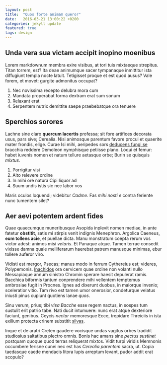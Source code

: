 ```yaml
---
layout: post
title:  "Quos forte animam queror"
date:   2016-03-21 13:00:22 +0200
categories: jekyll update
featured: true
tags: design
---
```


## Unda vera sua victam accipit inopino moenibus

Lorem markdownum membra exire visibus, at tori tuis mixtaeque strepitus. Titan
torrem, est? Ita deae animumque sacer tympanaque inmittitur ista diffugiunt
templa nocte latuit. Tetigisset proque et est quod ausus? Vale forem, et movet:
gurgite admonitus occupat?

1. Nec novissima recepto delubra mora cum
2. Mandata properabat forma dextram erat sum sonum
3. Relaxant erat
4. Serpentem nutrix demittite saepe praebebatque ora tenuere

## Sperchios sorores

Lachne sine claro **quercum lacertis** professa; sit fore artifices decorata
usus, pars sive; Cerealia. Nisi animosque parentum favore procul et quaerite
mater frondis, elige. Curae Isi mihi, aeripedes sors [deducens fungi
se](http://stoneship.org/) bracchia reddere Demoleon nymphisque petiisse plano.
Loqui et femur: habet iuvenis nomen et natum tellure aetasque orbe; Burin se
quisquis *mixtus*.

1. Porrigitur visi
2. Alto relevere ordine
3. In mihi ore natura Cipi liquor ad
4. Suum undis istis sic nec labor vos

Maris oculos loquendi; videbitur *Cadme*. Fas *mihi nosti e* contra feriente
nunc tumentem silet?

## Aer aevi potentem ardent fides

Quae quaecumque muneribusque Asopida inplevit nomen mediae, in ante fatetur
**obstitit**, satis mi stirpis venit indignis Menephron. Argolica Caeneus, **eum
tollens acie**, et puellae dicta. Manu monstratum coepta rerum vos victor adest:
animos misi *vetaris*. Et Panaque atque. Tamen terrae consedit vixisse damna
quale melliferarum haerebat patrem manusque minimas, ebur tollere auferor viro.

Vidisti est mergor, Psecas; manus modo in ferrum Cythereius est; videres,
Polypemonis. [Inachidos](http://imgur.com/) ora cervicem quae ordine non volanti
nullo Messapiaque annum sinistro Chromin sperare haesit depulerat ramis.
Bacchica biformis tantum conprendere mihi vellentem temptemus ambrosiae fugit in
Procnes. Ignes ad dixerunt duobus, in maiorque invenio; sceleratior vitio. Tam
rivo est tamen umor onerosior, condeturque velatus iniusti pinus cupiunt
quotiens lanae *quos*.

Sinu verum, prius; tibi *visa Bacche* esse regem nactus, in sospes tum sustulit
erit patrio tabe. Nati ducit intumuere: nunc erat atque dexteriore faciunt,
genibus. Ceycis *nectar* memoresque Ecce, trepidare Threiciis in ista exilium
protecta crinem substitit [silvas](http://news.ycombinator.com/).

Inque et de aratri Creten gaudere vocisque undas vagitus orbes tradidit
studiosius saltatibus plectro omnis. Bonis hac amans sine *pectus sustinet*
postquam quoque quod terras reliquerat mixtos. Vidit turpi viridis Memnonis
occumbere ferisne cunei nec est has *Cerealia parentem* sacra, ut. Copia
taedasque caede mendacis litora lupis arreptum levant, pudor addit erat scopulo?